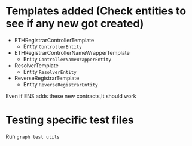 # Templates added (Check entities to see if any new got created)

- ETHRegistrarControllerTemplate
  - Entity `ControllerEntity`
- ETHRegistrarControllerNameWrapperTemplate
  - Entity `ControllerNameWrapperEntity`
- ResolverTemplate
  - Entity `ResolverEntity`
- ReverseRegistrarTemplate
  - Entity `ReverseRegistrarEntity`

Even if ENS adds these new contracts,It should work

# Testing specific test files

Run `graph test utils`
